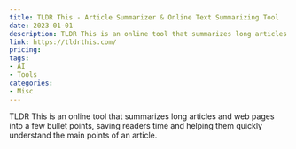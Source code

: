 ```yaml
---
title: TLDR This - Article Summarizer & Online Text Summarizing Tool
date: 2023-01-01
description: TLDR This is an online tool that summarizes long articles and web pages into a few bullet points, saving readers time and helping them quickly understand the main points of an article.
link: https://tldrthis.com/
pricing: 
tags: 
- AI
- Tools
categories: 
- Misc 
---
```


TLDR This is an online tool that summarizes long articles and web pages into a few bullet points, saving readers time and helping them quickly understand the main points of an article.